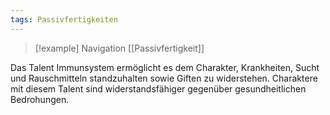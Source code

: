 ```yaml
---
tags: Passivfertigkeiten
---
```

> [!example] Navigation 
>  [[Passivfertigkeit]]

Das Talent Immunsystem ermöglicht es dem Charakter, Krankheiten, Sucht und Rauschmitteln standzuhalten sowie Giften zu widerstehen. Charaktere mit diesem Talent sind widerstandsfähiger gegenüber gesundheitlichen Bedrohungen.